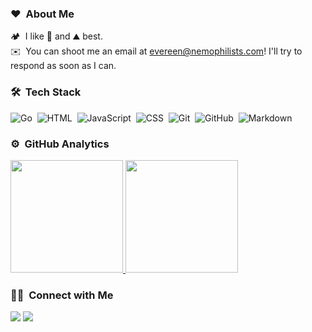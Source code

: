 ### ❤️ &nbsp;About Me

🏕️ &nbsp;I like 🌊 and ⛰️ best.\
✉️ &nbsp;You can shoot me an email at evereen@nemophilists.com! I'll try to respond as soon as I can.

### 🛠 &nbsp;Tech Stack

![Go](https://img.shields.io/badge/-Go-05122A?style=flat&logo=Go)&nbsp;
![HTML](https://img.shields.io/badge/-HTML-05122A?style=flat&logo=HTML5)&nbsp;
![JavaScript](https://img.shields.io/badge/-JavaScript-05122A?style=flat&logo=javascript)&nbsp;
![CSS](https://img.shields.io/badge/-CSS-05122A?style=flat&logo=CSS3&logoColor=1572B6)&nbsp;
![Git](https://img.shields.io/badge/-Git-05122A?style=flat&logo=git)&nbsp;
![GitHub](https://img.shields.io/badge/-GitHub-05122A?style=flat&logo=github)&nbsp;
![Markdown](https://img.shields.io/badge/-Markdown-05122A?style=flat&logo=markdown)

### ⚙️ &nbsp;GitHub Analytics

<a href="https://github.com/Evereen2023">
  <img height="180em" src="https://github-readme-stats-eight-theta.vercel.app/api?username=Evereen2023&show_icons=true&theme=algolia&include_all_commits=true&count_private=true"/>
  <img height="180em" src="https://github-readme-stats-eight-theta.vercel.app/api/top-langs/?username=Evereen2023&layout=compact&langs_count=8&theme=algolia"/>
</a>

### 🤝🏻 &nbsp;Connect with Me

<a href="https://evereen.site/"><img src="https://img.shields.io/badge/-evereen.site-3423A6?style=flat&logo=Google-Chrome&logoColor=white"/></a>
<a href="mailto:evereen2023@gmail.com"><img src="https://img.shields.io/badge/-evereen@nemophilists.com-D14836?style=flat&logo=Gmail&logoColor=white"/></a>
